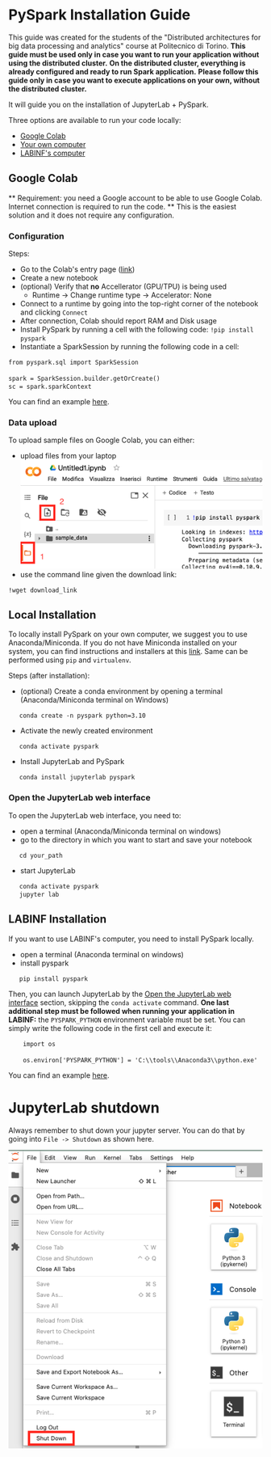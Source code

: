 # PySpark Installation Guide
This guide was created for the students of the "Distributed architectures for big data processing and analytics" course at Politecnico di Torino.
**This guide must be used only in case you want to run your application without using the distributed cluster.**
**On the distributed cluster, everything is already configured and ready to run Spark application.**
**Please follow this guide only in case you want to execute applications on your own, without the distributed cluster.**

It will guide you on the installation of JupyterLab + PySpark.

Three options are available to run your code locally:
 - [Google Colab](#google-colab)
 - [Your own computer](#local-installation)
 - [LABINF's computer](#labinf-installation)


## Google Colab
** Requirement: you need a Google account to be able to use Google Colab. Internet connection is required to run the code. **
This is the easiest solution and it does not require any configuration.

### Configuration

Steps:
 - Go to the Colab's entry page ([link](https://colab.research.google.com/))
 - Create a new notebook
 - (optional) Verify that **no** Accellerator (GPU/TPU) is being used
    - Runtime -> Change runtime type -> Accelerator: None
 - Connect to a runtime by going into the top-right corner of the notebook and clicking `Connect`
 - After connection, Colab should report RAM and Disk usage
 - Install PySpark by running a cell with the following code: `!pip install pyspark`
 - Instantiate a SparkSession by running the following code in a cell:
```
from pyspark.sql import SparkSession

spark = SparkSession.builder.getOrCreate()
sc = spark.sparkContext
```

You can find an example [here](examples/colab_example.ipynb).

### Data upload
To upload sample files on Google Colab, you can either:
 - upload files from your laptop
 ![ColabUpload](images/colab_upload.png)
 - use the command line given the download link:
 ```
 !wget download_link
 ```

## Local Installation
To locally install PySpark on your own computer, we suggest you to use Anaconda/Miniconda.
If you do not have Miniconda installed on your system, you can find instructions and installers at this [link](https://docs.conda.io/en/latest/miniconda.html).
Same can be performed using `pip` and `virtualenv`.

Steps (after installation):
 - (optional) Create a conda environment by opening a terminal (Anaconda/Miniconda terminal on Windows)
 ```
    conda create -n pyspark python=3.10
 ```
 - Activate the newly created environment
 ```
    conda activate pyspark
 ```
 - Install JupyterLab and PySpark
 ```
    conda install jupyterlab pyspark
 ```

### Open the JupyterLab web interface
To open the JupyterLab web interface, you need to:
 - open a terminal (Anaconda/Miniconda terminal on windows)
 - go to the directory in which you want to start and save your notebook
 ```
    cd your_path
 ```
 - start JupyterLab
 ```
    conda activate pyspark
    jupyter lab
 ```

## LABINF Installation
If you want to use LABINF's computer, you need to install PySpark locally.
 - open a terminal (Anaconda terminal on windows)
 - install pyspark
 ```
    pip install pyspark
 ```

Then, you can launch JupyterLab by the [Open the JupyterLab web interface](#Open-the-JupyterLab-web-interface) section, skipping the `conda activate` command.
**One last additional step must be followed when running your application in LABINF:**
the `PYSPARK_PYTHON` environment variable must be set. You can simply write the following code in the first cell and execute it:

```
    import os

    os.environ['PYSPARK_PYTHON'] = 'C:\\tools\\Anaconda3\\python.exe'
```

You can find an example [here](examples/labinf_example.ipynb).

# JupyterLab shutdown
Always remember to shut down your jupyter server. You can do that by going into `File -> Shutdown` as shown here.

![jupyterClose](images/jupyter_close.png)